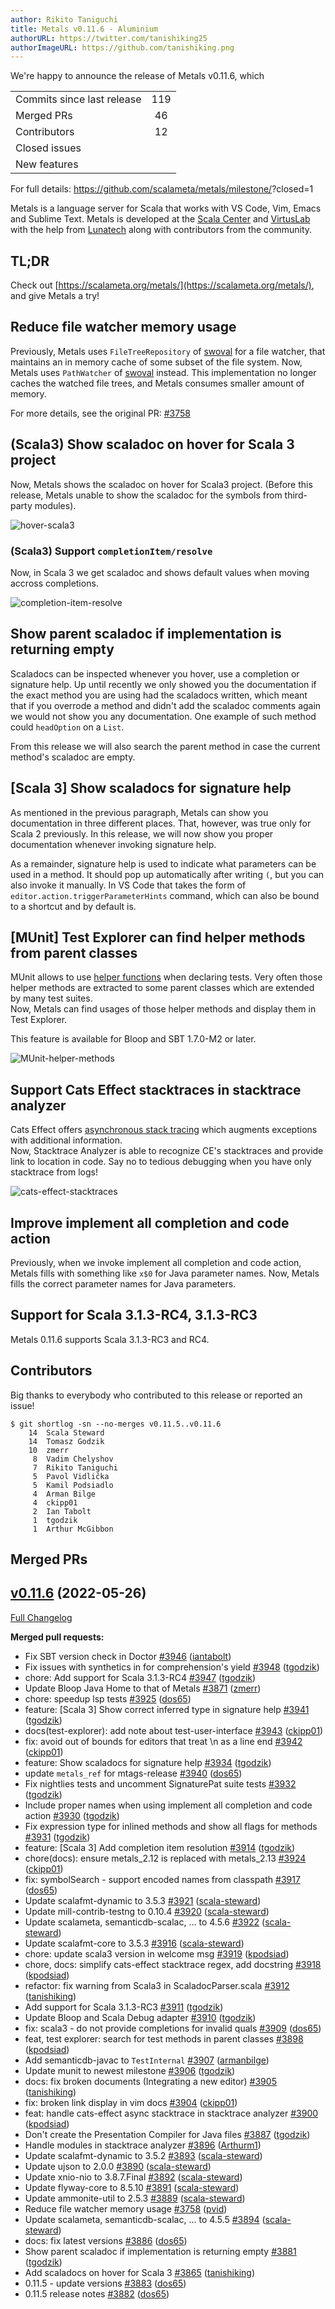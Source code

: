 ```yaml
---
author: Rikito Taniguchi
title: Metals v0.11.6 - Aluminium
authorURL: https://twitter.com/tanishiking25
authorImageURL: https://github.com/tanishiking.png
---
```


We're happy to announce the release of Metals v0.11.6, which 

<table>
<tbody>
  <tr>
    <td>Commits since last release</td>
    <td align="center">119</td>
  </tr>
  <tr>
    <td>Merged PRs</td>
    <td align="center">46</td>
  </tr>
    <tr>
    <td>Contributors</td>
    <td align="center">12</td>
  </tr>
  <tr>
    <td>Closed issues</td>
    <td align="center"></td>
  </tr>
  <tr>
    <td>New features</td>
    <td align="center"></td>
  </tr>
</tbody>
</table>

For full details: https://github.com/scalameta/metals/milestone/<num>?closed=1

Metals is a language server for Scala that works with VS Code, Vim, Emacs and
Sublime Text. Metals is developed at the
[Scala Center](https://scala.epfl.ch/) and [VirtusLab](https://virtuslab.com)
with the help from [Lunatech](https://lunatech.com) along with contributors from
the community.

## TL;DR

Check out [https://scalameta.org/metals/](https://scalameta.org/metals/), and
give Metals a try!


## Reduce file watcher memory usage
Previously, Metals uses `FileTreeRepository` of [swoval](https://github.com/swoval/swoval) for a file watcher, that maintains an in memory cache of some subset of the file system.
Now, Metals uses `PathWatcher` of [swoval](https://github.com/swoval/swoval) instead. This implementation no longer caches the watched file trees, and Metals consumes smaller amount of memory.

For more details, see the original PR: [\#3758](https://github.com/scalameta/metals/pull/3758)

## (Scala3) Show scaladoc on hover for Scala 3 project
Now, Metals shows the scaladoc on hover for Scala3 project. (Before this release, Metals unable to show the scaladoc for the symbols from third-party modules).

![hover-scala3](https://i.imgur.com/Svzq5DD.png)

### (Scala3) Support `completionItem/resolve`
Now, in Scala 3 we get scaladoc and shows default values when moving accross completions. 

![completion-item-resolve](https://i.imgur.com/Tz6AOsx.gif)


## Show parent scaladoc if implementation is returning empty

Scaladocs can be inspected whenever you hover, use a completion or signature help. Up until recently we only showed you the documentation if the exact method you are using had the scaladocs written, which meant that if you overrode a method and didn't add the scaladoc comments again we would not show you any documentation. One example of such method could `headOption` on a `List`.

 From this release we will also search the parent method in case the current method's scaladoc are empty. 

## [Scala 3] Show scaladocs for signature help

As mentioned in the previous paragraph, Metals can show you documentation in three different places. That, however, was true only for Scala 2 previously. In this release, we will now show you proper documentation whenever invoking signature help.

As a remainder, signature help is used to indicate what parameters can be used in a method. It should pop up automatically after writing `(`, but you can also invoke it manually. In VS Code that takes the form of `editor.action.triggerParameterHints` command, which can also be bound to a shortcut and by default is.


## [MUnit] Test Explorer can find helper methods from parent classes

MUnit allows to use [helper functions](https://scalameta.org/munit/docs/tests.html#declare-tests-inside-a-helper-function) when declaring  tests. Very often those helper methods are extracted to some parent classes which are extended by many test suites.  
Now, Metals can find usages of those helper methods and display them in Test Explorer.  

This feature is available for Bloop and SBT 1.7.0-M2 or later.

![MUnit-helper-methods](https://imgur.com/GGRDpXA.gif)

## Support Cats Effect stacktraces in stacktrace analyzer

Cats Effect offers [asynchronous stack tracing](https://typelevel.org/cats-effect/docs/tracing#asynchronous-stack-tracing) which augments exceptions with additional information.  
Now, Stacktrace Analyzer is able to recognize CE's stacktraces and provide link to location in code. Say no to tedious debugging when you have only stacktrace from logs!

![cats-effect-stacktraces](https://imgur.com/5fMvcYd.gif)


## Improve implement all completion and code action
Previously, when we invoke implement all completion and code action, Metals fills with something like `x$0` for Java parameter names. Now, Metals fills the correct parameter names for Java parameters.
 

## Support for Scala 3.1.3-RC4, 3.1.3-RC3
Metals 0.11.6 supports Scala 3.1.3-RC3 and RC4.


## Contributors

Big thanks to everybody who contributed to this release or reported an issue!

```
$ git shortlog -sn --no-merges v0.11.5..v0.11.6
    14	Scala Steward
    14	Tomasz Godzik
    10	zmerr
     8	Vadim Chelyshov
     7	Rikito Taniguchi
     5	Pavol Vidlička
     5	Kamil Podsiadlo
     4	Arman Bilge
     4	ckipp01
     2	Ian Tabolt
     1	tgodzik
     1	Arthur McGibbon
```

## Merged PRs

## [v0.11.6](https://github.com/scalameta/metals/tree/v0.11.6) (2022-05-26)

[Full Changelog](https://github.com/scalameta/metals/compare/v0.11.5...v0.11.6)

**Merged pull requests:**

- Fix SBT version check in Doctor
  [\#3946](https://github.com/scalameta/metals/pull/3946)
  ([iantabolt](https://github.com/iantabolt))
- Fix issues with synthetics in for comprehension's yield
  [\#3948](https://github.com/scalameta/metals/pull/3948)
  ([tgodzik](https://github.com/tgodzik))
- chore: Add support for Scala 3.1.3-RC4
  [\#3947](https://github.com/scalameta/metals/pull/3947)
  ([tgodzik](https://github.com/tgodzik))
- Update Bloop Java Home to that of Metals
  [\#3871](https://github.com/scalameta/metals/pull/3871)
  ([zmerr](https://github.com/zmerr))
- chore: speedup lsp tests
  [\#3925](https://github.com/scalameta/metals/pull/3925)
  ([dos65](https://github.com/dos65))
- feature: [Scala 3] Show correct inferred type in signature help
  [\#3941](https://github.com/scalameta/metals/pull/3941)
  ([tgodzik](https://github.com/tgodzik))
- docs(test-explorer): add note about test-user-interface
  [\#3943](https://github.com/scalameta/metals/pull/3943)
  ([ckipp01](https://github.com/ckipp01))
- fix: avoid out of bounds for editors that treat \n as a line end
  [\#3942](https://github.com/scalameta/metals/pull/3942)
  ([ckipp01](https://github.com/ckipp01))
- feature: Show scaladocs for signature help
  [\#3934](https://github.com/scalameta/metals/pull/3934)
  ([tgodzik](https://github.com/tgodzik))
- update `metals_ref` for mtags-release
  [\#3940](https://github.com/scalameta/metals/pull/3940)
  ([dos65](https://github.com/dos65))
- Fix nightlies tests and uncomment SignaturePat suite tests
  [\#3932](https://github.com/scalameta/metals/pull/3932)
  ([tgodzik](https://github.com/tgodzik))
- Include proper names when using implement all completion and code action
  [\#3930](https://github.com/scalameta/metals/pull/3930)
  ([tgodzik](https://github.com/tgodzik))
- Fix expression type for inlined methods and show all flags for methods
  [\#3931](https://github.com/scalameta/metals/pull/3931)
  ([tgodzik](https://github.com/tgodzik))
- feature: [Scala 3] Add completion item resolution
  [\#3914](https://github.com/scalameta/metals/pull/3914)
  ([tgodzik](https://github.com/tgodzik))
- chore(docs): ensure metals_2.12 is replaced with metals_2.13
  [\#3924](https://github.com/scalameta/metals/pull/3924)
  ([ckipp01](https://github.com/ckipp01))
- fix: symbolSearch - support encoded names from classpath
  [\#3917](https://github.com/scalameta/metals/pull/3917)
  ([dos65](https://github.com/dos65))
- Update scalafmt-dynamic to 3.5.3
  [\#3921](https://github.com/scalameta/metals/pull/3921)
  ([scala-steward](https://github.com/scala-steward))
- Update mill-contrib-testng to 0.10.4
  [\#3920](https://github.com/scalameta/metals/pull/3920)
  ([scala-steward](https://github.com/scala-steward))
- Update scalameta, semanticdb-scalac, ... to 4.5.6
  [\#3922](https://github.com/scalameta/metals/pull/3922)
  ([scala-steward](https://github.com/scala-steward))
- Update scalafmt-core to 3.5.3
  [\#3916](https://github.com/scalameta/metals/pull/3916)
  ([scala-steward](https://github.com/scala-steward))
- chore: update scala3 version in welcome msg
  [\#3919](https://github.com/scalameta/metals/pull/3919)
  ([kpodsiad](https://github.com/kpodsiad))
- chore, docs: simplify cats-effect stacktrace regex, add docstring
  [\#3918](https://github.com/scalameta/metals/pull/3918)
  ([kpodsiad](https://github.com/kpodsiad))
- refactor: fix warning from Scala3 in ScaladocParser.scala
  [\#3912](https://github.com/scalameta/metals/pull/3912)
  ([tanishiking](https://github.com/tanishiking))
- Add support for Scala 3.1.3-RC3
  [\#3911](https://github.com/scalameta/metals/pull/3911)
  ([tgodzik](https://github.com/tgodzik))
- Update Bloop and Scala Debug adapter
  [\#3910](https://github.com/scalameta/metals/pull/3910)
  ([tgodzik](https://github.com/tgodzik))
- fix: scala3 - do not provide completions for invalid quals
  [\#3909](https://github.com/scalameta/metals/pull/3909)
  ([dos65](https://github.com/dos65))
- feat, test explorer: search for test methods in parent classes
  [\#3898](https://github.com/scalameta/metals/pull/3898)
  ([kpodsiad](https://github.com/kpodsiad))
- Add semanticdb-javac to `TestInternal`
  [\#3907](https://github.com/scalameta/metals/pull/3907)
  ([armanbilge](https://github.com/armanbilge))
- Update munit to newest milestone
  [\#3906](https://github.com/scalameta/metals/pull/3906)
  ([tgodzik](https://github.com/tgodzik))
- docs: fix broken documents (Integrating a new editor)
  [\#3905](https://github.com/scalameta/metals/pull/3905)
  ([tanishiking](https://github.com/tanishiking))
- fix: broken link display in vim docs
  [\#3904](https://github.com/scalameta/metals/pull/3904)
  ([ckipp01](https://github.com/ckipp01))
- feat: handle cats-effect async stacktrace in stacktrace analyzer
  [\#3900](https://github.com/scalameta/metals/pull/3900)
  ([kpodsiad](https://github.com/kpodsiad))
- Don't create the Presentation Compiler for Java files
  [\#3887](https://github.com/scalameta/metals/pull/3887)
  ([tgodzik](https://github.com/tgodzik))
- Handle modules in stacktrace analyzer
  [\#3896](https://github.com/scalameta/metals/pull/3896)
  ([Arthurm1](https://github.com/Arthurm1))
- Update scalafmt-dynamic to 3.5.2
  [\#3893](https://github.com/scalameta/metals/pull/3893)
  ([scala-steward](https://github.com/scala-steward))
- Update ujson to 2.0.0
  [\#3890](https://github.com/scalameta/metals/pull/3890)
  ([scala-steward](https://github.com/scala-steward))
- Update xnio-nio to 3.8.7.Final
  [\#3892](https://github.com/scalameta/metals/pull/3892)
  ([scala-steward](https://github.com/scala-steward))
- Update flyway-core to 8.5.10
  [\#3891](https://github.com/scalameta/metals/pull/3891)
  ([scala-steward](https://github.com/scala-steward))
- Update ammonite-util to 2.5.3
  [\#3889](https://github.com/scalameta/metals/pull/3889)
  ([scala-steward](https://github.com/scala-steward))
- Reduce file watcher memory usage
  [\#3758](https://github.com/scalameta/metals/pull/3758)
  ([pvid](https://github.com/pvid))
- Update scalameta, semanticdb-scalac, ... to 4.5.5
  [\#3894](https://github.com/scalameta/metals/pull/3894)
  ([scala-steward](https://github.com/scala-steward))
- docs: fix latest versions
  [\#3886](https://github.com/scalameta/metals/pull/3886)
  ([dos65](https://github.com/dos65))
- Show parent scaladoc if implementation is returning empty
  [\#3881](https://github.com/scalameta/metals/pull/3881)
  ([tgodzik](https://github.com/tgodzik))
- Add scaladocs on hover for Scala 3
  [\#3865](https://github.com/scalameta/metals/pull/3865)
  ([tanishiking](https://github.com/tanishiking))
- 0.11.5 - update versions
  [\#3883](https://github.com/scalameta/metals/pull/3883)
  ([dos65](https://github.com/dos65))
- 0.11.5 release notes
  [\#3882](https://github.com/scalameta/metals/pull/3882)
  ([dos65](https://github.com/dos65))
